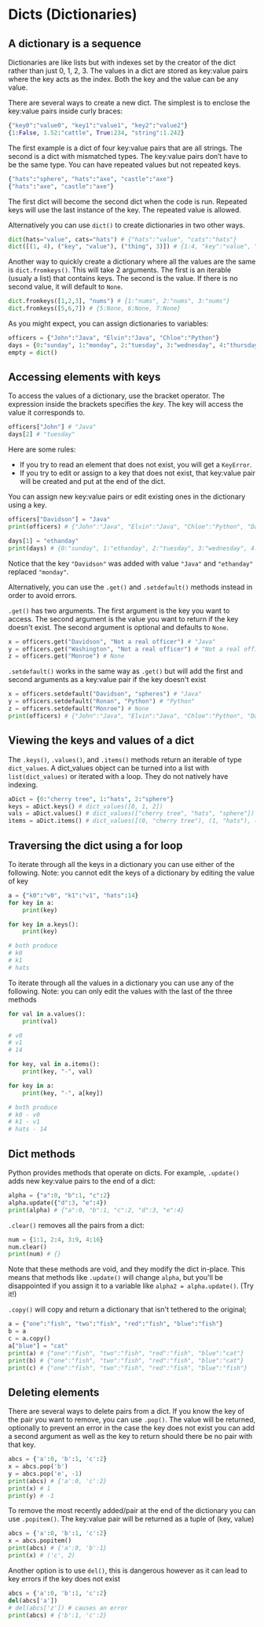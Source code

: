 # Dicts (Dictionaries)
## A dictionary is a sequence
Dictionaries are like lists but with indexes set by the creator of the dict rather than just 0, 1, 2, 3. The values in a dict are stored as key:value pairs where the key acts as the index. Both the key and the value can be any value.

There are several ways to create a new dict. The simplest is to enclose the key:value pairs inside curly braces:

```python
{"key0":"value0", "key1":"value1", "key2":"value2"}
{1:False, 1.52:"cattle", True:234, "string":1.242}
```

The first example is a dict of four key:value pairs that are all strings. The second is a dict with mismatched types. The key:value pairs don’t have to be the same type. You can have repeated values but not repeated keys.

```python
{"hats":"sphere", "hats":"axe", "castle":"axe"}
{"hats":"axe", "castle":"axe"}
```

The first dict will become the second dict when the code is run. Repeated keys will use the last instance of the key. The repeated value is allowed.

Alternatively you can use `dict()` to create dictionaries in two other ways.

```python
dict(hats="value", cats="hats") # {"hats":"value", "cats":"hats"}
dict([(1, 4), ("key", "value"), ("thing", 3)]) # {1:4, "key":"value", "thing":3}
```

Another way to quickly create a dictionary where all the values are the same is `dict.fromkeys()`. This will take 2 arguments. The first is an iterable (usualy a list) that contains keys. The second is the value. If there is no second value, it will default to `None`.

```python
dict.fromkeys([1,2,3], "nums") # {1:"nums", 2:"nums", 3:"nums"}
dict.fromkeys([5,6,7]) # {5:None, 6:None, 7:None}
```

As you might expect, you can assign dictionaries to variables:

```python
officers = {"John":"Java", "Elvin":"Java", "Chloe":"Python"}
days = {0:"sunday", 1:"monday", 2:"tuesday", 3:"wednesday", 4:"thursday", 5:"friday", 6:"saturday"}
empty = dict()
```

## Accessing elements with keys
To access the values of a dictionary, use the bracket operator. The expression inside the brackets specifies the *key*. The key will access the value it corresponds to.

```python
officers["John"] # "Java"
days[2] # "tuesday"
```

Here are some rules:
- If you try to read an element that does not exist, you will get a `KeyError`.
- If you try to edit or assign to a key that does not exist, that key:value pair will be created and put at the end of the dict.

You can assign new key:value pairs or edit existing ones in the dictionary using a key.

```python
officers["Davidson"] = "Java"
print(officers) # {"John":"Java", "Elvin":"Java", "Chloe":"Python", "Davidson":"Java"}

days[1] = "ethanday"
print(days) # {0:"sunday", 1:"ethanday", 2:"tuesday", 3:"wednesday", 4:"thursday", 5:"friday", 6:"saturday"}
```

Notice that the key `"Davidson"` was added with value `"Java"` and `"ethanday"` replaced `"monday"`.

Alternatively, you can use the `.get()` and `.setdefault()` methods instead in order to avoid errors.

`.get()` has two arguments. The first argument is the key you want to access. The second argument is the value you want to return if the key doesn't exist. The second argument is optional and defaults to `None`.

```python
x = officers.get("Davidson", "Not a real officer") # "Java"
y = officers.get("Washington", "Not a real officer") # "Not a real officer"
z = officers.get("Monroe") # None
```

`.setdefault()` works in the same way as `.get()` but will add the first and second arguments as a key:value pair if the key doesn't exist
```python
x = officers.setdefault("Davidson", "spheres") # "Java"
y = officers.setdefault("Ronan", "Python") # "Python"
z = officers.setdefault("Monroe") # None
print(officers) # {"John":"Java", "Elvin":"Java", "Chloe":"Python", "Davidson":"Java", "Ronan":"Python", "Monroe":None}
```

## Viewing the keys and values of a dict


 The `.keys()`, `.values()`, and `.items()` methods return an iterable of type `dict_values`. A dict_values object can be turned into a list with `list(dict_values)` or iterated with a loop. They do not natively have indexing.

```python
aDict = {0:"cherry tree", 1:"hats", 2:"sphere"}
keys = aDict.keys() # dict_values([0, 1, 2])
vals = aDict.values() # dict_values(["cherry tree", "hats", "sphere"])
items = aDict.items() # dict_values([(0, "cherry tree"), (1, "hats"), (2, "sphere")])
```

## Traversing the dict using a for loop

To iterate through all the keys in a dictionary you can use either of the following. 
Note: you cannot edit the keys of a dictionary by editing the value of key

```python
a = {"k0":"v0", "k1":"v1", "hats":14}
for key in a:
    print(key)

for key in a.keys():
    print(key)

# both produce
# k0
# k1
# hats
```

To iterate through all the values in a dictionary you can use any of the following. Note: you can only edit the values with the last of the three methods
```python
for val in a.values():
    print(val)

# v0
# v1
# 14

for key, val in a.items():
    print(key, "-", val)

for key in a:
    print(key, "-", a[key])

# both produce
# k0 - v0
# k1 - v1
# hats - 14
```

## Dict methods

Python provides methods that operate on dicts. For example, `.update()` adds new key:value pairs to the end of a dict:

```python
alpha = {"a":0, "b":1, "c":2}
alpha.update({"d":3, "e":4})
print(alpha) # {"a":0, "b":1, "c":2, "d":3, "e":4}
```

`.clear()` removes all the pairs from a dict:

```python
num = {1:1, 2:4, 3:9, 4:16}
num.clear()
print(num) # {}
```


Note that these methods are void, and they modify the dict in-place. This means that methods like `.update()` will change `alpha`, but you'll be disappointed if you assign it to a variable like `alpha2 = alpha.update()`. (Try it!) 


`.copy()` will copy and return a dictionary that isn't tethered to the original;
```python
a = {"one":"fish", "two":"fish", "red":"fish", "blue":"fish"}
b = a
c = a.copy()
a["blue"] = "cat"
print(a) # {"one":"fish", "two":"fish", "red":"fish", "blue":"cat"}
print(b) # {"one":"fish", "two":"fish", "red":"fish", "blue":"cat"}
print(c) # {"one":"fish", "two":"fish", "red":"fish", "blue":"fish"}
```

## Deleting elements

There are several ways to delete pairs from a dict. If you know the key of the pair you want to remove, you can use `.pop()`. The value will be returned, optionally to prevent an error in the case the key does not exist you can add a second argument as well as the key to return should there be no pair with that key.

```python
abcs = {'a':0, 'b':1, 'c':2}
x = abcs.pop('b')
y = abcs.pop('e', -1)
print(abcs) # {'a':0, 'c':2}
print(x) # 1
print(y) # -1
```

To remove the most recently added/pair at the end of the dictionary you can use `.popitem()`. The key:value pair will be returned as a tuple of (key, value)

```python
abcs = {'a':0, 'b':1, 'c':2}
x = abcs.popitem()
print(abcs) # {'a':0, 'b':1}
print(x) # ('c', 2)
```

Another option is to use `del()`, this is dangerous however as it can lead to key errors if the key does not exist

```python
abcs = {'a':0, 'b':1, 'c':2}
del(abcs['a'])
# del(abcs['z']) # causes an error
print(abcs) # {'b':1, 'c':2}
```
